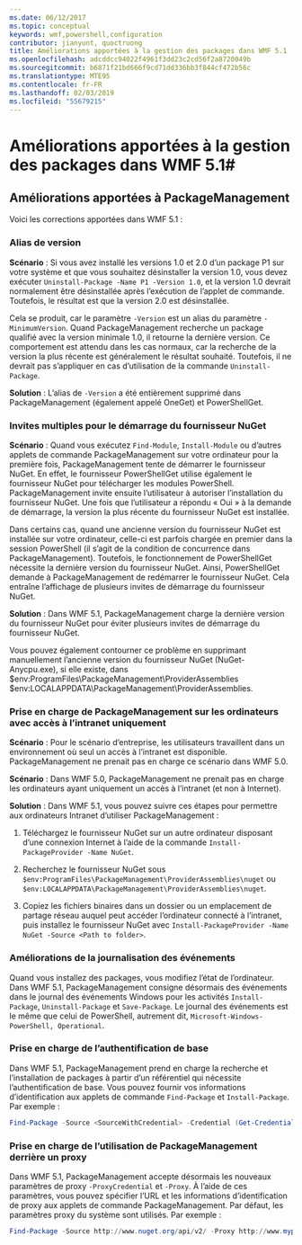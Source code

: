 ```yaml
---
ms.date: 06/12/2017
ms.topic: conceptual
keywords: wmf,powershell,configuration
contributor: jianyunt, quoctruong
title: Améliorations apportées à la gestion des packages dans WMF 5.1
ms.openlocfilehash: adcddcc94022f4961f3dd23c2cd56f2a8720049b
ms.sourcegitcommit: b6871f21bd666f9cd71dd336bb3f844cf472b56c
ms.translationtype: MTE95
ms.contentlocale: fr-FR
ms.lasthandoff: 02/03/2019
ms.locfileid: "55679215"
---
```

# <a name="improvements-to-package-management-in-wmf-51"></a>Améliorations apportées à la gestion des packages dans WMF 5.1#

## <a name="improvements-in-packagemanagement"></a>Améliorations apportées à PackageManagement ##
Voici les corrections apportées dans WMF 5.1 :

### <a name="version-alias"></a>Alias de version

**Scénario** : Si vous avez installé les versions 1.0 et 2.0 d’un package P1 sur votre système et que vous souhaitez désinstaller la version 1.0, vous devez exécuter `Uninstall-Package -Name P1 -Version 1.0`, et la version 1.0 devrait normalement être désinstallée après l’exécution de l’applet de commande. Toutefois, le résultat est que la version 2.0 est désinstallée.

Cela se produit, car le paramètre `-Version` est un alias du paramètre `-MinimumVersion`. Quand PackageManagement recherche un package qualifié avec la version minimale 1.0, il retourne la dernière version. Ce comportement est attendu dans les cas normaux, car la recherche de la version la plus récente est généralement le résultat souhaité. Toutefois, il ne devrait pas s’appliquer en cas d’utilisation de la commande `Uninstall-Package`.

**Solution** : L’alias de `-Version` a été entièrement supprimé dans PackageManagement (également appelé OneGet) et PowerShellGet.

### <a name="multiple-prompts-for-bootstrapping-the-nuget-provider"></a>Invites multiples pour le démarrage du fournisseur NuGet

**Scénario** : Quand vous exécutez `Find-Module`, `Install-Module` ou d’autres applets de commande PackageManagement sur votre ordinateur pour la première fois, PackageManagement tente de démarrer le fournisseur NuGet. En effet, le fournisseur PowerShellGet utilise également le fournisseur NuGet pour télécharger les modules PowerShell. PackageManagement invite ensuite l’utilisateur à autoriser l’installation du fournisseur NuGet. Une fois que l’utilisateur a répondu « Oui » à la demande de démarrage, la version la plus récente du fournisseur NuGet est installée.

Dans certains cas, quand une ancienne version du fournisseur NuGet est installée sur votre ordinateur, celle-ci est parfois chargée en premier dans la session PowerShell (il s’agit de la condition de concurrence dans PackageManagement). Toutefois, le fonctionnement de PowerShellGet nécessite la dernière version du fournisseur NuGet. Ainsi, PowerShellGet demande à PackageManagement de redémarrer le fournisseur NuGet. Cela entraîne l’affichage de plusieurs invites de démarrage du fournisseur NuGet.

**Solution** : Dans WMF 5.1, PackageManagement charge la dernière version du fournisseur NuGet pour éviter plusieurs invites de démarrage du fournisseur NuGet.

Vous pouvez également contourner ce problème en supprimant manuellement l’ancienne version du fournisseur NuGet (NuGet-Anycpu.exe), si elle existe, dans $env:ProgramFiles\PackageManagement\ProviderAssemblies $env:LOCALAPPDATA\PackageManagement\ProviderAssemblies.


### <a name="support-for-packagemanagement-on-computers-with-intranet-access-only"></a>Prise en charge de PackageManagement sur les ordinateurs avec accès à l’intranet uniquement

**Scénario** : Pour le scénario d’entreprise, les utilisateurs travaillent dans un environnement où seul un accès à l’intranet est disponible. PackageManagement ne prenait pas en charge ce scénario dans WMF 5.0.

**Scénario** : Dans WMF 5.0, PackageManagement ne prenait pas en charge les ordinateurs ayant uniquement un accès à l’intranet (et non à Internet).

**Solution** : Dans WMF 5.1, vous pouvez suivre ces étapes pour permettre aux ordinateurs Intranet d’utiliser PackageManagement :

1. Téléchargez le fournisseur NuGet sur un autre ordinateur disposant d’une connexion Internet à l’aide de la commande `Install-PackageProvider -Name NuGet`.

2. Recherchez le fournisseur NuGet sous `$env:ProgramFiles\PackageManagement\ProviderAssemblies\nuget` ou `$env:LOCALAPPDATA\PackageManagement\ProviderAssemblies\nuget`.

3. Copiez les fichiers binaires dans un dossier ou un emplacement de partage réseau auquel peut accéder l’ordinateur connecté à l’intranet, puis installez le fournisseur NuGet avec `Install-PackageProvider -Name NuGet -Source <Path to folder>`.


### <a name="event-logging-improvements"></a>Améliorations de la journalisation des événements

Quand vous installez des packages, vous modifiez l’état de l’ordinateur. Dans WMF 5.1, PackageManagement consigne désormais des événements dans le journal des événements Windows pour les activités `Install-Package`, `Uninstall-Package` et `Save-Package`. Le journal des événements est le même que celui de PowerShell, autrement dit, `Microsoft-Windows-PowerShell, Operational`.

### <a name="support-for-basic-authentication"></a>Prise en charge de l’authentification de base

Dans WMF 5.1, PackageManagement prend en charge la recherche et l’installation de packages à partir d’un référentiel qui nécessite l’authentification de base. Vous pouvez fournir vos informations d’identification aux applets de commande `Find-Package` et `Install-Package`. Par exemple :

``` PowerShell
Find-Package -Source <SourceWithCredential> -Credential (Get-Credential)
```
### <a name="support-for-using-packagemanagement-behind-a-proxy"></a>Prise en charge de l’utilisation de PackageManagement derrière un proxy

Dans WMF 5.1, PackageManagement accepte désormais les nouveaux paramètres de proxy `-ProxyCredential` et `-Proxy`. À l’aide de ces paramètres, vous pouvez spécifier l’URL et les informations d’identification de proxy aux applets de commande PackageManagement. Par défaut, les paramètres proxy du système sont utilisés. Par exemple :

``` PowerShell
Find-Package -Source http://www.nuget.org/api/v2/ -Proxy http://www.myproxyserver.com -ProxyCredential (Get-Credential)
```
